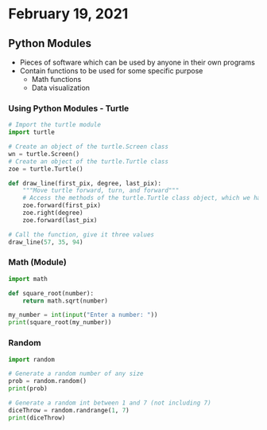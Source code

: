 # February 19, 2021

## Python Modules

 - Pieces of software which can be used by anyone in their own programs
 - Contain functions to be used for some specific purpose
   - Math functions
   - Data visualization

### Using Python Modules - Turtle
```python
# Import the turtle module
import turtle

# Create an object of the turtle.Screen class
wn = turtle.Screen()
# Create an object of the turtle.Turtle class
zoe = turtle.Turtle()

def draw_line(first_pix, degree, last_pix):
    """Move turtle forward, turn, and forward"""
    # Access the methods of the turtle.Turtle class object, which we have named "zoe"
    zoe.forward(first_pix)
    zoe.right(degree)
    zoe.forward(last_pix)

# Call the function, give it three values
draw_line(57, 35, 94)
```

### Math (Module)
```python
import math

def square_root(number):
    return math.sqrt(number)

my_number = int(input("Enter a number: "))
print(square_root(my_number))
```

### Random
```python
import random

# Generate a random number of any size
prob = random.random()
print(prob)

# Generate a random int between 1 and 7 (not including 7)
diceThrow = random.randrange(1, 7)
print(diceThrow)

```